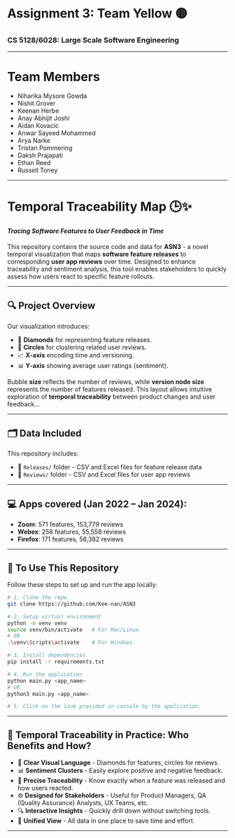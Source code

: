 # Assignment 3: Team Yellow 🟡
### CS 5128/6028: Large Scale Software Engineering

---
# Team Members
- Niharika Mysore Gowda
- Nishit Grover
- Keenan Herbe
- Anay Abhijit Joshi
- Aidan Kovacic
- Anwar Sayeed Mohammed
- Arya Narke
- Tristan Pommering
- Daksh Prajapati
- Ethan Reed
- Russell Toney

---

<!---#--->

# Temporal Traceability Map 🕒✨  
#### *Tracing Software Features to User Feedback in Time*

<!---
Should be able to git clone into your workspace 
Create a virtual environment and pip install the depencencies in the requirements.txt file

Each folder, releases and reveiws, have both an excel file and a CSV file for each companies respective thing
--->

This repository contains the source code and data for **ASN3** - a novel temporal visualization that maps **software feature releases** to corresponding **user app reviews** over time. Designed to enhance traceability and sentiment analysis, this tool enables stakeholders to quickly assess how users react to specific feature rollouts.

---


## 🔍 Project Overview

Our visualization introduces:
- 💎 **Diamonds** for representing feature releases.  
- 🔴 **Circles** for clustering related user reviews.  
- 📈 **X-axis** encoding time and versioning.  
- 📊 **Y-axis** showing average user ratings (sentiment).

Bubble **size** reflects the number of reviews, while **version node size** represents the number of features released. This layout allows intuitive exploration of **temporal traceability** between product changes and user feedback...

---

## 🗂️ Data Included

This repository includes:
- 📂 `Releases/` folder - CSV and Excel files for feature release data  
- 📂 `Reviews/` folder - CSV and Excel files for user app reviews

---


## 💻 **Apps covered (Jan 2022 – Jan 2024):**
- **Zoom**: 571 features, 153,779 reviews  
- **Webex**: 258 features, 55,558 reviews  
- **Firefox**: 171 features, 56,382 reviews

---


<!---
## 📂 To use this repository
- Setup a virtualenv `python -m venv venv`
- Run `source venv/bin/activate`
- Pip install `pip install -r requirements.txt`
- Run `python main.py <app_name>`
- Click on the link provided in console by the application.
--->


## 🚀 To Use This Repository

Follow these steps to set up and run the app locally:

```bash
# 1. Clone the repo
git clone https://github.com/Kee-nan/ASN3

# 2. Setup virtual environment
python -m venv venv
source venv/bin/activate   # For Mac/Linux
# OR
.\venv\Scripts\activate    # For Windows

# 3. Install dependencies
pip install -r requirements.txt

# 4. Run the application
python main.py <app_name>
# OR
python3 main.py <app_name>

# 5. Click on the link provided in console by the application.
```

---


## 🤩 Temporal Traceability in Practice: Who Benefits and How?

- 🔷 **Clear Visual Language** - Diamonds for features, circles for reviews.
- 📊 **Sentiment Clusters** - Easily explore positive and negative feedback.
- 📌 **Precise Traceability** - Know exactly when a feature was released and how users reacted.
- ⚙️ **Designed for Stakeholders** - Useful for Product Managers, QA (Quality Assurance) Analysts, UX Teams, etc.
- 🔍 **Interactive Insights** - Quickly drill down without switching tools.
- 🧩 **Unified View** - All data in one place to save time and effort.

---



